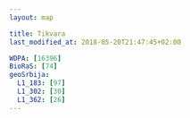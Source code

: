 ```yaml
---
layout: map

title: Tikvara
last_modified_at: 2018-05-20T21:47:45+02:00

WDPA: [16396]
BioRaS: [74]
geoSrbija:
  L1_183: [97]
  L1_302: [30]
  L1_362: [26]
---
```

